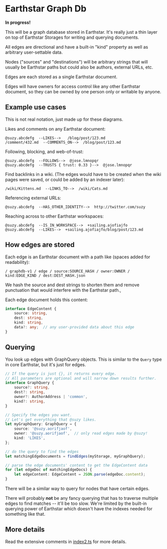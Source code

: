 # Earthstar Graph Db

**In progress!**

This will be a graph database stored in Earthstar.  It's really just a thin layer on top of Earthstar Storages for writing and querying documents.

All edges are directional and have a built-in "kind" property as well as arbitrary user-settable data.

Nodes ("sources" and "destinations") will be arbitrary strings that will usually be Earthstar paths but could also be authors, external URLs, etc.

Edges are each stored as a single Earthstar document.

Edges will have owners for access control like any other Earthstar document, so they can be owned by one person only or writable by anyone.

## Example use cases

This is not real notation, just made up for these diagrams.

Likes and comments on any Earthstar document:
```
@suzy.abcdefg  --LIKES-->   /blog/post/123.md
/comment/432.md  --COMMENTS_ON-->  /blog/post/123.md
```

Following, blocking, and web-of-trust:
```
@suzy.abcdefg  --FOLLOWS-->  @jose.lmnopqr
@suzy.abcdefg  --TRUSTS { trust: 0.33 }-->  @jose.lmnopqr
```

Find backlinks in a wiki.  (The edges would have to be created when the wiki pages were saved, or could be added by an indexer later):
```
/wiki/Kittens.md  --LINKS_TO-->  /wiki/Cats.md
```

Referencing external URLs:
```
@suzy.abcdefg  --HAS_OTHER_IDENTITY-->  http://twitter.com/suzy
```

Reaching across to other Earthstar workspaces:
```
@suzy.abcdefg  --IS_IN_WORKSPACE-->  +sailing.ajofiajfo
@suzy.abcdefg  --LIKES-->  +sailing.ajofiajfo/blog/post/123.md
```

## How edges are stored

Each edge is an Earthstar document with a path like (spaces added for readability):
```
/ graphdb-v1 / edge / source:SOURCE_HASH / owner:OWNER / kind:EDGE_KIND / dest:DEST_HASH.json
```

We hash the source and dest strings to shorten them and remove punctuation that would interfere with the Earthstar path.,

Each edge document holds this content:
```ts
interface EdgeContent {
    source: string,
    dest: string,
    kind: string,
    data?: any;  // any user-provided data about this edge
}
```

## Querying

You look up edges with GraphQuery objects.  This is similar to the `Query` type in core Earthstar, but it's just for edges.

```ts
// If the query is just {}, it returns every edge.
// All parameters are optional and will narrow down results further.
interface GraphQuery {
    source?: string,
    dest?: string,
    owner?: AuthorAddress | 'common',
    kind?: string,
}

// Specify the edges you want.
// Let's get everything that @suzy likes.
let myGraphQuery: GraphQuery = {
    source: '@suzy.aorifjaof',
    owner: '@suzy.aorifjaof',  // only read edges made by @suzy!
    kind: 'LIKES',
};

// do the query to find the edges
let matchingEdgeDocuments = findEdges(myStorage, myGraphQuery);

// parse the edge documents' content to get the EdgeContent data
for (let edgeDoc of matchingEdgeDocs) {
    let edgeContent: EdgeContent = JSON.parse(edgeDoc.content);
}
```

There will be a similar way to query for nodes that have certain edges.

There will probably **not** be any fancy querying that has to traverse multiple edges to find matches -- it'll be too slow.  We're limited by the built-in querying power of Earthstar which doesn't have the indexes needed for something like that.

## More details

Read the extensive comments in [index2.ts](https://github.com/earthstar-project/earthstar-graph-db/blob/main/src/index2.ts) for more details.
